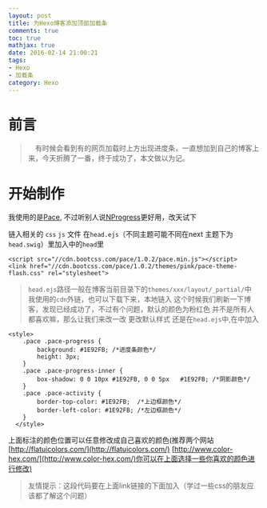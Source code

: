 ```yaml
---
layout: post
title: 为Hexo博客添加顶部加载条
comments: true
toc: true
mathjax: true
date: 2016-02-14 21:00:21
tags: 
- Hexo
- 加载条
category: Hexo
---
```

前言
==
<!-- HTML -->
<blockquote class="blockquote-center"> 有时候会看到有的网页加载时上方出现进度条，一直想加到自己的博客上来，今天折腾了一番，终于成功了，本文做以为记。</blockquote>



开始制作
====
我使用的是[Pace](http://github.hubspot.com/pace/), 不过听别人说[NProgress](http://ricostacruz.com/nprogress/)更好用，改天试下

<!--more-->

链入相关的 `css` `js` 文件
在`head.ejs`（不同主题可能不同在next 主题下为`head.swig`）里加入中的`head`里

	<script src="//cdn.bootcss.com/pace/1.0.2/pace.min.js"></script>
	<link href="//cdn.bootcss.com/pace/1.0.2/themes/pink/pace-theme-flash.css" rel="stylesheet">
> `head.ejs`路径一般在博客当前目录下的`themes/xxx/layout/_partial/`中
我使用的`cdn`外链，也可以下载下来，本地链入
这个时候我们刷新一下博客，发现已经成功了，不过有个问题，默认的颜色为粉红色  并不是所有人都喜欢嘛，那么让我们来改一改
更改默认样式
还是在`head.ejs`中,在中加入

	<style>
	    .pace .pace-progress {
	    	background: #1E92FB; /*进度条颜色*/
	    	height: 3px;
	    }
	    .pace .pace-progress-inner {
	     	box-shadow: 0 0 10px #1E92FB, 0 0 5px 	#1E92FB; /*阴影颜色*/
	    }
	    .pace .pace-activity {
	    	border-top-color: #1E92FB;	/*上边框颜色*/
	    	border-left-color: #1E92FB;	/*左边框颜色*/
	    }
	  </style>
上面标注的颜色位置可以任意修改成自己喜欢的颜色(推荐两个网站[http://flatuicolors.com/](http://flatuicolors.com/) [http://www.color-hex.com/](http://www.color-hex.com/)你可以在上面选择一些你喜欢的颜色进行修改)

>友情提示：这段代码要在上面link链接的下面加入（学过一些css的朋友应该都了解这个问题）
